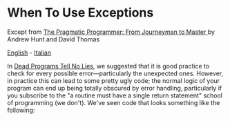 # When To Use Exceptions


Except from [The Pragmatic Programmer: From Journeyman to Master ](http://www.amazon.it/The-Pragmatic-Programmer-Journeyman-Master/dp/020161622X) by Andrew Hunt and David Thomas

[English](README.md) - [Italian](README-italian.md)

In [Dead Programs Tell No Lies](../DeadProgramsTellNoLies/README.md), we suggested that it is good practice to check for every possible error—particularly the unexpected ones. However, in practice this can lead to some pretty ugly code; the normal logic of your program can end up being totally obscured by error handling, particularly if you subscribe to the "a routine must have a single return statement" school of programming (we don't). We've seen code that looks something like the following:
